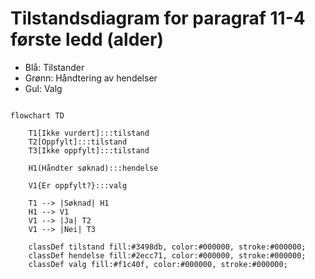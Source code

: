 # Tilstandsdiagram for paragraf 11-4 første ledd (alder)
- Blå: Tilstander
- Grønn: Håndtering av hendelser
- Gul: Valg

```mermaid

flowchart TD
    
    T1[Ikke vurdert]:::tilstand
    T2[Oppfylt]:::tilstand
    T3[Ikke oppfylt]:::tilstand
    
    H1(Håndter søknad):::hendelse
    
    V1{Er oppfylt?}:::valg
    
    T1 --> |Søknad| H1
    H1 --> V1
    V1 --> |Ja| T2
    V1 --> |Nei| T3
    
    classDef tilstand fill:#3498db, color:#000000, stroke:#000000;
    classDef hendelse fill:#2ecc71, color:#000000, stroke:#000000;
    classDef valg fill:#f1c40f, color:#000000, stroke:#000000;

```
